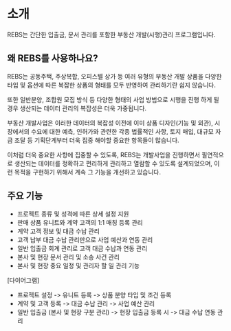 # 소개

REBS는 간단한 입출금, 문서 관리를 포함한 부동산 개발(시행)관리 프로그램입니다.

## 왜 REBS를 사용하나요?

REBS는 공동주택, 주상복합, 오피스텔 상가 등 여러 유형의 부동산 개발 상품을 다양한 타입
및 옵션에 따른 복잡한 상품의 형태를 모두 반영하여 관리하기란 쉽지 않습니다.

또한 일반분양, 조합원 모집 방식 등 다양한 형태의 사업 방법으로 시행을 진행 하게 될 경우 생산되는 데이터 관리의 복잡성은
더욱 가중됩니다.

부동산 개발사업은 이러한 데이터의 복잡성 이전에 이미 상품 디자인(기능 및 외관), 시장에서의 수요에 대한 예측, 인허가와 관련한
각종 법률적인 사항, 토지 매입, 대규모 자금 조달 등 기획단계부터 더욱 집중 해야할 중요한 항목들이 많습니다.

이처럼 더욱 중요한 사항에 집중할 수 있도록, REBS는 개발사업을 진행하면서 필연적으로 생산되는 데이터를 정확하고 편리하게
관리하고 열람할 수 있도록 설계되었으며, 이런 목적을 구현하기 위해서 계속 그 기능을 개선하고 있습니다.

## 주요 기능

- 프로젝트 종류 및 성격에 따른 상세 설정 지원
- 판매 상품 유니트와 계약 고객의 1:1 매칭 등록 관리
- 계약 고객 정보 및 대금 수납 관리
- 고객 납부 대금 수납 관리만으로 사업 예산과 연동 관리
- 일반 입출금 회계 관리로 고객 대금 수납과 연동 관리
- 본사 및 현장 문서 관리 및 소송 사건 관리
- 본사 및 현장 중요 일정 및 관리자 할 일 관리 기능

[다이어그램]

[//]: # (```mermaid)

[//]: # (flowchart TD)

[//]: # (  Start --> Stop)

[//]: # (```)

- 프로젝트 설정 -> 유니트 등록 -> 상품 분양 타입 및 조건 등록
- 계약 및 고객 등록 -> 대금 수납 관리 -> 사업 예산 관리
- 일반 입출금 (본사 및 현장 구분 관리) -> 현장 입출금 등록 시 -> 대금 수납 연동 관리
